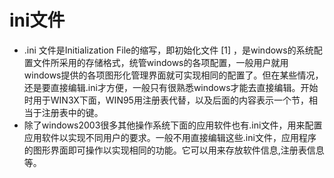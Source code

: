 # ini文件

* .ini 文件是Initialization File的缩写，即初始化文件 [1]  ，是windows的系统配置文件所采用的存储格式，统管windows的各项配置，一般用户就用windows提供的各项图形化管理界面就可实现相同的配置了。但在某些情况，还是要直接编辑.ini才方便，一般只有很熟悉windows才能去直接编辑。开始时用于WIN3X下面，WIN95用注册表代替，以及后面的内容表示一个节，相当于注册表中的键。
* 除了windows2003很多其他操作系统下面的应用软件也有.ini文件，用来配置应用软件以实现不同用户的要求。一般不用直接编辑这些.ini文件，应用程序的图形界面即可操作以实现相同的功能。它可以用来存放软件信息,注册表信息等。